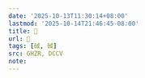 ```yaml
---
date: '2025-10-13T11:30:14+08:00'
lastmod: '2025-10-14T21:46:45-08:00'
title: 󰤾
url: 󰤾
tags: [䂸, 䂸]
src: GHZR, DCCV
note:
---
```

